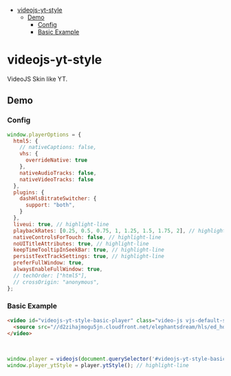 <!-- START doctoc generated TOC please keep comment here to allow auto update -->
<!-- DON'T EDIT THIS SECTION, INSTEAD RE-RUN doctoc TO UPDATE -->


- [videojs-yt-style](#videojs-yt-style)
  - [Demo](#demo)
    - [Config](#config)
    - [Basic Example](#basic-example)

<!-- END doctoc generated TOC please keep comment here to allow auto update -->

# videojs-yt-style

VideoJS Skin like YT.

## Demo

### Config

```js run
window.playerOptions = {
  html5: {
    // nativeCaptions: false,
    vhs: {
      overrideNative: true
    },
    nativeAudioTracks: false,
    nativeVideoTracks: false
  },
  plugins: {
    dashHlsBitrateSwitcher: {
      support: "both",
    }
  },
  liveui: true, // highlight-line
  playbackRates: [0.25, 0.5, 0.75, 1, 1.25, 1.5, 1.75, 2], // highlight-line
  nativeControlsForTouch: false, // highlight-line
  noUITitleAttributes: true, // highlight-line
  keepTimeTooltipInSeekBar: true, // highlight-line
  persistTextTrackSettings: true, // highlight-line
  preferFullWindow: true,
  alwaysEnableFullWindow: true,
  // techOrder: ["html5"],
  // crossOrigin: "anonymous",
};
```

### Basic Example
```html inject
<video id="videojs-yt-style-basic-player" class="video-js vjs-default-skin vjs-fluid" controls>
  <source src="//d2zihajmogu5jn.cloudfront.net/elephantsdream/hls/ed_hd.m3u8" type="application/x-mpegURL">
</video>
```

<br/>

```js run
window.player = videojs(document.querySelector('#videojs-yt-style-basic-player'), playerOptions);
window.player_ytStyle = player.ytStyle(); // highlight-line
```
